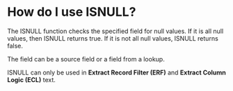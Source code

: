 
# How do I use ISNULL? 

The ISNULL function checks the specified field for null values. If it is all null values, then ISNULL returns true. If it is not all null values, ISNULL returns false.

The field can be a source field or a field from a lookup.

ISNULL can only be used in **Extract Record Filter (ERF)** and **Extract Column Logic (ECL)** text.

